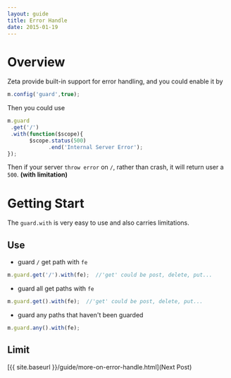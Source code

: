 ```yaml
---
layout: guide
title: Error Handle
date: 2015-01-19
---
```


# Overview

Zeta provide built-in support for error handling, and you could enable it by

~~~javascript
m.config('guard',true);
~~~

Then you could use 

~~~javascript
m.guard
 .get('/')
 .with(function($scope){  
       $scope.status(500)
             .end('Internal Server Error');
});
~~~

Then if  your server `throw error` on `/`, rather than crash, it will return user a `500`. **(with limitation)**

# Getting Start

The `guard.with` is very easy to use and also carries limitations.

## Use

- guard `/` get path with `fe`

~~~javascript
m.guard.get('/').with(fe);  //'get' could be post, delete, put...
~~~

- guard all get paths with `fe`

~~~javascript
m.guard.get().with(fe);  //'get' could be post, delete, put...
~~~

- guard any paths that haven't been guarded 

~~~javascript
m.guard.any().with(fe); 
~~~


## Limit





[{{ site.baseurl }}/guide/more-on-error-handle.html](Next Post)
